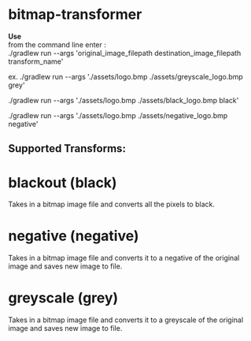 # bitmap-transformer

**Use**  
from the command line enter :   
./gradlew run --args 'original_image_filepath destination_image_filepath transform_name'  

ex. 
./gradlew run --args './assets/logo.bmp ./assets/greyscale_logo.bmp grey'  

./gradlew run --args './assets/logo.bmp ./assets/black_logo.bmp black'  

./gradlew run --args './assets/logo.bmp ./assets/negative_logo.bmp negative'  


## Supported Transforms: 

# blackout (black)
Takes in a bitmap image file and converts all the pixels to black.

# negative (negative)
Takes in a bitmap image file and converts it to a negative of the original image and saves new image to file.

# greyscale (grey)
Takes in a bitmap image file and converts it to a greyscale of the original image and saves new image to file.

